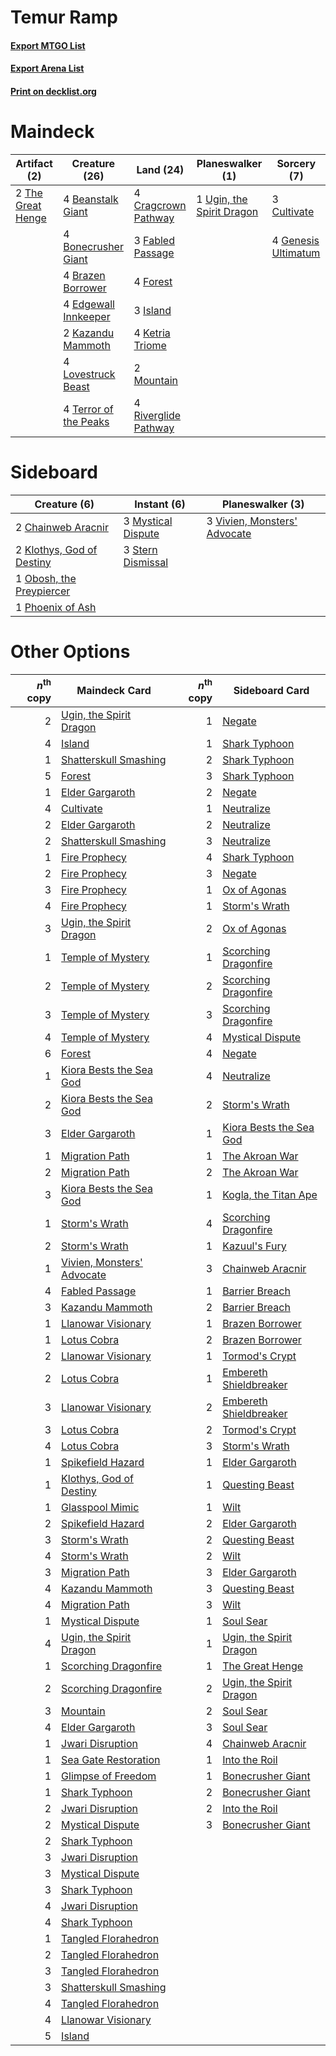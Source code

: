 # Temur Ramp

#### [Export MTGO List](../collection/Temur%20Ramp/Temur%20Ramp.txt)
#### [Export Arena List](../collection/Temur%20Ramp/Temur%20Ramp_arena.txt)
#### [Print on decklist.org](http://decklist.org/?deckmain=4%09Beanstalk%20Giant%0A4%09Bonecrusher%20Giant%0A4%09Brazen%20Borrower%0A4%09Cragcrown%20Pathway%0A3%09Cultivate%0A4%09Edgewall%20Innkeeper%0A3%09Fabled%20Passage%0A4%09Forest%0A4%09Genesis%20Ultimatum%0A3%09Island%0A2%09Kazandu%20Mammoth%0A4%09Ketria%20Triome%0A4%09Lovestruck%20Beast%0A2%09Mountain%0A4%09Riverglide%20Pathway%0A4%09Terror%20of%20the%20Peaks%0A2%09The%20Great%20Henge%0A1%09Ugin,%20the%20Spirit%20Dragon&deckside=2%09Chainweb%20Aracnir%0A2%09Klothys,%20God%20of%20Destiny%0A3%09Mystical%20Dispute%0A1%09Obosh,%20the%20Preypiercer%0A1%09Phoenix%20of%20Ash%0A3%09Stern%20Dismissal%0A3%09Vivien,%20Monsters'%20Advocate)
# Maindeck

|                                        Artifact (2)                                        |                                         Creature (26)                                          |                                           Land (24)                                           |                                          Planeswalker (1)                                          |                                         Sorcery (7)                                          |
|--------------------------------------------------------------------------------------------|------------------------------------------------------------------------------------------------|-----------------------------------------------------------------------------------------------|----------------------------------------------------------------------------------------------------|----------------------------------------------------------------------------------------------|
|2 [The Great Henge](http://gatherer.wizards.com/Pages/Card/Details.aspx?multiverseid=473123)|4 [Beanstalk Giant](http://gatherer.wizards.com/Pages/Card/Details.aspx?multiverseid=473111)    |4 [Cragcrown Pathway](http://gatherer.wizards.com/Pages/Card/Details.aspx?multiverseid=491915) |1 [Ugin, the Spirit Dragon](http://gatherer.wizards.com/Pages/Card/Details.aspx?multiverseid=391948)|3 [Cultivate](http://gatherer.wizards.com/Pages/Card/Details.aspx?multiverseid=442154)        |
|                                                                                            |4 [Bonecrusher Giant](http://gatherer.wizards.com/Pages/Card/Details.aspx?multiverseid=473077)  |3 [Fabled Passage](http://gatherer.wizards.com/Pages/Card/Details.aspx?multiverseid=473206)    |                                                                                                    |4 [Genesis Ultimatum](http://gatherer.wizards.com/Pages/Card/Details.aspx?multiverseid=479709)|
|                                                                                            |4 [Brazen Borrower](http://gatherer.wizards.com/Pages/Card/Details.aspx?multiverseid=473001)    |4 [Forest](http://gatherer.wizards.com/Pages/Card/Details.aspx?multiverseid=439860)            |                                                                                                    |                                                                                              |
|                                                                                            |4 [Edgewall Innkeeper](http://gatherer.wizards.com/Pages/Card/Details.aspx?multiverseid=473113) |3 [Island](http://gatherer.wizards.com/Pages/Card/Details.aspx?multiverseid=439857)            |                                                                                                    |                                                                                              |
|                                                                                            |2 [Kazandu Mammoth](http://gatherer.wizards.com/Pages/Card/Details.aspx?multiverseid=491835)    |4 [Ketria Triome](http://gatherer.wizards.com/Pages/Card/Details.aspx?multiverseid=479770)     |                                                                                                    |                                                                                              |
|                                                                                            |4 [Lovestruck Beast](http://gatherer.wizards.com/Pages/Card/Details.aspx?multiverseid=473127)   |2 [Mountain](http://gatherer.wizards.com/Pages/Card/Details.aspx?multiverseid=439859)          |                                                                                                    |                                                                                              |
|                                                                                            |4 [Terror of the Peaks](http://gatherer.wizards.com/Pages/Card/Details.aspx?multiverseid=485487)|4 [Riverglide Pathway](http://gatherer.wizards.com/Pages/Card/Details.aspx?multiverseid=491920)|                                                                                                    |                                                                                              |


# Sideboard

|                                            Creature (6)                                            |                                         Instant (6)                                         |                                           Planeswalker (3)                                            |
|----------------------------------------------------------------------------------------------------|---------------------------------------------------------------------------------------------|-------------------------------------------------------------------------------------------------------|
|2 [Chainweb Aracnir](http://gatherer.wizards.com/Pages/Card/Details.aspx?multiverseid=476418)       |3 [Mystical Dispute](http://gatherer.wizards.com/Pages/Card/Details.aspx?multiverseid=473020)|3 [Vivien, Monsters' Advocate](http://gatherer.wizards.com/Pages/Card/Details.aspx?multiverseid=479695)|
|2 [Klothys, God of Destiny](http://gatherer.wizards.com/Pages/Card/Details.aspx?multiverseid=476471)|3 [Stern Dismissal](http://gatherer.wizards.com/Pages/Card/Details.aspx?multiverseid=476319) |                                                                                                       |
|1 [Obosh, the Preypiercer](http://gatherer.wizards.com/Pages/Card/Details.aspx?multiverseid=479748) |                                                                                             |                                                                                                       |
|1 [Phoenix of Ash](http://gatherer.wizards.com/Pages/Card/Details.aspx?multiverseid=476399)         |                                                                                             |                                                                                                       |


# Other Options

|*n*<sup>th</sup> copy|                                            Maindeck Card                                            |*n*<sup>th</sup> copy|                                          Sideboard Card                                          |
|--------------------:|-----------------------------------------------------------------------------------------------------|--------------------:|--------------------------------------------------------------------------------------------------|
|                    2|[Ugin, the Spirit Dragon](http://gatherer.wizards.com/Pages/Card/Details.aspx?multiverseid=391948)   |                    1|[Negate](http://gatherer.wizards.com/Pages/Card/Details.aspx?multiverseid=423707)                 |
|                    4|[Island](http://gatherer.wizards.com/Pages/Card/Details.aspx?multiverseid=439857)                    |                    1|[Shark Typhoon](http://gatherer.wizards.com/Pages/Card/Details.aspx?multiverseid=479587)          |
|                    1|[Shatterskull Smashing](http://gatherer.wizards.com/Pages/Card/Details.aspx?multiverseid=491802)     |                    2|[Shark Typhoon](http://gatherer.wizards.com/Pages/Card/Details.aspx?multiverseid=479587)          |
|                    5|[Forest](http://gatherer.wizards.com/Pages/Card/Details.aspx?multiverseid=439860)                    |                    3|[Shark Typhoon](http://gatherer.wizards.com/Pages/Card/Details.aspx?multiverseid=479587)          |
|                    1|[Elder Gargaroth](http://gatherer.wizards.com/Pages/Card/Details.aspx?multiverseid=485502)           |                    2|[Negate](http://gatherer.wizards.com/Pages/Card/Details.aspx?multiverseid=423707)                 |
|                    4|[Cultivate](http://gatherer.wizards.com/Pages/Card/Details.aspx?multiverseid=442154)                 |                    1|[Neutralize](http://gatherer.wizards.com/Pages/Card/Details.aspx?multiverseid=479579)             |
|                    2|[Elder Gargaroth](http://gatherer.wizards.com/Pages/Card/Details.aspx?multiverseid=485502)           |                    2|[Neutralize](http://gatherer.wizards.com/Pages/Card/Details.aspx?multiverseid=479579)             |
|                    2|[Shatterskull Smashing](http://gatherer.wizards.com/Pages/Card/Details.aspx?multiverseid=491802)     |                    3|[Neutralize](http://gatherer.wizards.com/Pages/Card/Details.aspx?multiverseid=479579)             |
|                    1|[Fire Prophecy](http://gatherer.wizards.com/Pages/Card/Details.aspx?multiverseid=479636)             |                    4|[Shark Typhoon](http://gatherer.wizards.com/Pages/Card/Details.aspx?multiverseid=479587)          |
|                    2|[Fire Prophecy](http://gatherer.wizards.com/Pages/Card/Details.aspx?multiverseid=479636)             |                    3|[Negate](http://gatherer.wizards.com/Pages/Card/Details.aspx?multiverseid=423707)                 |
|                    3|[Fire Prophecy](http://gatherer.wizards.com/Pages/Card/Details.aspx?multiverseid=479636)             |                    1|[Ox of Agonas](http://gatherer.wizards.com/Pages/Card/Details.aspx?multiverseid=476398)           |
|                    4|[Fire Prophecy](http://gatherer.wizards.com/Pages/Card/Details.aspx?multiverseid=479636)             |                    1|[Storm's Wrath](http://gatherer.wizards.com/Pages/Card/Details.aspx?multiverseid=476408)          |
|                    3|[Ugin, the Spirit Dragon](http://gatherer.wizards.com/Pages/Card/Details.aspx?multiverseid=391948)   |                    2|[Ox of Agonas](http://gatherer.wizards.com/Pages/Card/Details.aspx?multiverseid=476398)           |
|                    1|[Temple of Mystery](http://gatherer.wizards.com/Pages/Card/Details.aspx?multiverseid=373571)         |                    1|[Scorching Dragonfire](http://gatherer.wizards.com/Pages/Card/Details.aspx?multiverseid=473101)   |
|                    2|[Temple of Mystery](http://gatherer.wizards.com/Pages/Card/Details.aspx?multiverseid=373571)         |                    2|[Scorching Dragonfire](http://gatherer.wizards.com/Pages/Card/Details.aspx?multiverseid=473101)   |
|                    3|[Temple of Mystery](http://gatherer.wizards.com/Pages/Card/Details.aspx?multiverseid=373571)         |                    3|[Scorching Dragonfire](http://gatherer.wizards.com/Pages/Card/Details.aspx?multiverseid=473101)   |
|                    4|[Temple of Mystery](http://gatherer.wizards.com/Pages/Card/Details.aspx?multiverseid=373571)         |                    4|[Mystical Dispute](http://gatherer.wizards.com/Pages/Card/Details.aspx?multiverseid=473020)       |
|                    6|[Forest](http://gatherer.wizards.com/Pages/Card/Details.aspx?multiverseid=439860)                    |                    4|[Negate](http://gatherer.wizards.com/Pages/Card/Details.aspx?multiverseid=423707)                 |
|                    1|[Kiora Bests the Sea God](http://gatherer.wizards.com/Pages/Card/Details.aspx?multiverseid=476303)   |                    4|[Neutralize](http://gatherer.wizards.com/Pages/Card/Details.aspx?multiverseid=479579)             |
|                    2|[Kiora Bests the Sea God](http://gatherer.wizards.com/Pages/Card/Details.aspx?multiverseid=476303)   |                    2|[Storm's Wrath](http://gatherer.wizards.com/Pages/Card/Details.aspx?multiverseid=476408)          |
|                    3|[Elder Gargaroth](http://gatherer.wizards.com/Pages/Card/Details.aspx?multiverseid=485502)           |                    1|[Kiora Bests the Sea God](http://gatherer.wizards.com/Pages/Card/Details.aspx?multiverseid=476303)|
|                    1|[Migration Path](http://gatherer.wizards.com/Pages/Card/Details.aspx?multiverseid=479684)            |                    1|[The Akroan War](http://gatherer.wizards.com/Pages/Card/Details.aspx?multiverseid=476375)         |
|                    2|[Migration Path](http://gatherer.wizards.com/Pages/Card/Details.aspx?multiverseid=479684)            |                    2|[The Akroan War](http://gatherer.wizards.com/Pages/Card/Details.aspx?multiverseid=476375)         |
|                    3|[Kiora Bests the Sea God](http://gatherer.wizards.com/Pages/Card/Details.aspx?multiverseid=476303)   |                    1|[Kogla, the Titan Ape](http://gatherer.wizards.com/Pages/Card/Details.aspx?multiverseid=479682)   |
|                    1|[Storm's Wrath](http://gatherer.wizards.com/Pages/Card/Details.aspx?multiverseid=476408)             |                    4|[Scorching Dragonfire](http://gatherer.wizards.com/Pages/Card/Details.aspx?multiverseid=473101)   |
|                    2|[Storm's Wrath](http://gatherer.wizards.com/Pages/Card/Details.aspx?multiverseid=476408)             |                    1|[Kazuul's Fury](http://gatherer.wizards.com/Pages/Card/Details.aspx?multiverseid=491786)          |
|                    1|[Vivien, Monsters' Advocate](http://gatherer.wizards.com/Pages/Card/Details.aspx?multiverseid=479695)|                    3|[Chainweb Aracnir](http://gatherer.wizards.com/Pages/Card/Details.aspx?multiverseid=476418)       |
|                    4|[Fabled Passage](http://gatherer.wizards.com/Pages/Card/Details.aspx?multiverseid=473206)            |                    1|[Barrier Breach](http://gatherer.wizards.com/Pages/Card/Details.aspx?multiverseid=479665)         |
|                    3|[Kazandu Mammoth](http://gatherer.wizards.com/Pages/Card/Details.aspx?multiverseid=491835)           |                    2|[Barrier Breach](http://gatherer.wizards.com/Pages/Card/Details.aspx?multiverseid=479665)         |
|                    1|[Llanowar Visionary](http://gatherer.wizards.com/Pages/Card/Details.aspx?multiverseid=485516)        |                    1|[Brazen Borrower](http://gatherer.wizards.com/Pages/Card/Details.aspx?multiverseid=473001)        |
|                    1|[Lotus Cobra](http://gatherer.wizards.com/Pages/Card/Details.aspx?multiverseid=438740)               |                    2|[Brazen Borrower](http://gatherer.wizards.com/Pages/Card/Details.aspx?multiverseid=473001)        |
|                    2|[Llanowar Visionary](http://gatherer.wizards.com/Pages/Card/Details.aspx?multiverseid=485516)        |                    1|[Tormod's Crypt](http://gatherer.wizards.com/Pages/Card/Details.aspx?multiverseid=389723)         |
|                    2|[Lotus Cobra](http://gatherer.wizards.com/Pages/Card/Details.aspx?multiverseid=438740)               |                    1|[Embereth Shieldbreaker](http://gatherer.wizards.com/Pages/Card/Details.aspx?multiverseid=473084) |
|                    3|[Llanowar Visionary](http://gatherer.wizards.com/Pages/Card/Details.aspx?multiverseid=485516)        |                    2|[Embereth Shieldbreaker](http://gatherer.wizards.com/Pages/Card/Details.aspx?multiverseid=473084) |
|                    3|[Lotus Cobra](http://gatherer.wizards.com/Pages/Card/Details.aspx?multiverseid=438740)               |                    2|[Tormod's Crypt](http://gatherer.wizards.com/Pages/Card/Details.aspx?multiverseid=389723)         |
|                    4|[Lotus Cobra](http://gatherer.wizards.com/Pages/Card/Details.aspx?multiverseid=438740)               |                    3|[Storm's Wrath](http://gatherer.wizards.com/Pages/Card/Details.aspx?multiverseid=476408)          |
|                    1|[Spikefield Hazard](http://gatherer.wizards.com/Pages/Card/Details.aspx?multiverseid=491809)         |                    1|[Elder Gargaroth](http://gatherer.wizards.com/Pages/Card/Details.aspx?multiverseid=485502)        |
|                    1|[Klothys, God of Destiny](http://gatherer.wizards.com/Pages/Card/Details.aspx?multiverseid=476471)   |                    1|[Questing Beast](http://gatherer.wizards.com/Pages/Card/Details.aspx?multiverseid=473133)         |
|                    1|[Glasspool Mimic](http://gatherer.wizards.com/Pages/Card/Details.aspx?multiverseid=491688)           |                    1|[Wilt](http://gatherer.wizards.com/Pages/Card/Details.aspx?multiverseid=479696)                   |
|                    2|[Spikefield Hazard](http://gatherer.wizards.com/Pages/Card/Details.aspx?multiverseid=491809)         |                    2|[Elder Gargaroth](http://gatherer.wizards.com/Pages/Card/Details.aspx?multiverseid=485502)        |
|                    3|[Storm's Wrath](http://gatherer.wizards.com/Pages/Card/Details.aspx?multiverseid=476408)             |                    2|[Questing Beast](http://gatherer.wizards.com/Pages/Card/Details.aspx?multiverseid=473133)         |
|                    4|[Storm's Wrath](http://gatherer.wizards.com/Pages/Card/Details.aspx?multiverseid=476408)             |                    2|[Wilt](http://gatherer.wizards.com/Pages/Card/Details.aspx?multiverseid=479696)                   |
|                    3|[Migration Path](http://gatherer.wizards.com/Pages/Card/Details.aspx?multiverseid=479684)            |                    3|[Elder Gargaroth](http://gatherer.wizards.com/Pages/Card/Details.aspx?multiverseid=485502)        |
|                    4|[Kazandu Mammoth](http://gatherer.wizards.com/Pages/Card/Details.aspx?multiverseid=491835)           |                    3|[Questing Beast](http://gatherer.wizards.com/Pages/Card/Details.aspx?multiverseid=473133)         |
|                    4|[Migration Path](http://gatherer.wizards.com/Pages/Card/Details.aspx?multiverseid=479684)            |                    3|[Wilt](http://gatherer.wizards.com/Pages/Card/Details.aspx?multiverseid=479696)                   |
|                    1|[Mystical Dispute](http://gatherer.wizards.com/Pages/Card/Details.aspx?multiverseid=473020)          |                    1|[Soul Sear](http://gatherer.wizards.com/Pages/Card/Details.aspx?multiverseid=485483)              |
|                    4|[Ugin, the Spirit Dragon](http://gatherer.wizards.com/Pages/Card/Details.aspx?multiverseid=391948)   |                    1|[Ugin, the Spirit Dragon](http://gatherer.wizards.com/Pages/Card/Details.aspx?multiverseid=391948)|
|                    1|[Scorching Dragonfire](http://gatherer.wizards.com/Pages/Card/Details.aspx?multiverseid=473101)      |                    1|[The Great Henge](http://gatherer.wizards.com/Pages/Card/Details.aspx?multiverseid=473123)        |
|                    2|[Scorching Dragonfire](http://gatherer.wizards.com/Pages/Card/Details.aspx?multiverseid=473101)      |                    2|[Ugin, the Spirit Dragon](http://gatherer.wizards.com/Pages/Card/Details.aspx?multiverseid=391948)|
|                    3|[Mountain](http://gatherer.wizards.com/Pages/Card/Details.aspx?multiverseid=439859)                  |                    2|[Soul Sear](http://gatherer.wizards.com/Pages/Card/Details.aspx?multiverseid=485483)              |
|                    4|[Elder Gargaroth](http://gatherer.wizards.com/Pages/Card/Details.aspx?multiverseid=485502)           |                    3|[Soul Sear](http://gatherer.wizards.com/Pages/Card/Details.aspx?multiverseid=485483)              |
|                    1|[Jwari Disruption](http://gatherer.wizards.com/Pages/Card/Details.aspx?multiverseid=491693)          |                    4|[Chainweb Aracnir](http://gatherer.wizards.com/Pages/Card/Details.aspx?multiverseid=476418)       |
|                    1|[Sea Gate Restoration](http://gatherer.wizards.com/Pages/Card/Details.aspx?multiverseid=491706)      |                    1|[Into the Roil](http://gatherer.wizards.com/Pages/Card/Details.aspx?multiverseid=389560)          |
|                    1|[Glimpse of Freedom](http://gatherer.wizards.com/Pages/Card/Details.aspx?multiverseid=476301)        |                    1|[Bonecrusher Giant](http://gatherer.wizards.com/Pages/Card/Details.aspx?multiverseid=473077)      |
|                    1|[Shark Typhoon](http://gatherer.wizards.com/Pages/Card/Details.aspx?multiverseid=479587)             |                    2|[Bonecrusher Giant](http://gatherer.wizards.com/Pages/Card/Details.aspx?multiverseid=473077)      |
|                    2|[Jwari Disruption](http://gatherer.wizards.com/Pages/Card/Details.aspx?multiverseid=491693)          |                    2|[Into the Roil](http://gatherer.wizards.com/Pages/Card/Details.aspx?multiverseid=389560)          |
|                    2|[Mystical Dispute](http://gatherer.wizards.com/Pages/Card/Details.aspx?multiverseid=473020)          |                    3|[Bonecrusher Giant](http://gatherer.wizards.com/Pages/Card/Details.aspx?multiverseid=473077)      |
|                    2|[Shark Typhoon](http://gatherer.wizards.com/Pages/Card/Details.aspx?multiverseid=479587)             |                     |                                                                                                  |
|                    3|[Jwari Disruption](http://gatherer.wizards.com/Pages/Card/Details.aspx?multiverseid=491693)          |                     |                                                                                                  |
|                    3|[Mystical Dispute](http://gatherer.wizards.com/Pages/Card/Details.aspx?multiverseid=473020)          |                     |                                                                                                  |
|                    3|[Shark Typhoon](http://gatherer.wizards.com/Pages/Card/Details.aspx?multiverseid=479587)             |                     |                                                                                                  |
|                    4|[Jwari Disruption](http://gatherer.wizards.com/Pages/Card/Details.aspx?multiverseid=491693)          |                     |                                                                                                  |
|                    4|[Shark Typhoon](http://gatherer.wizards.com/Pages/Card/Details.aspx?multiverseid=479587)             |                     |                                                                                                  |
|                    1|[Tangled Florahedron](http://gatherer.wizards.com/Pages/Card/Details.aspx?multiverseid=491859)       |                     |                                                                                                  |
|                    2|[Tangled Florahedron](http://gatherer.wizards.com/Pages/Card/Details.aspx?multiverseid=491859)       |                     |                                                                                                  |
|                    3|[Tangled Florahedron](http://gatherer.wizards.com/Pages/Card/Details.aspx?multiverseid=491859)       |                     |                                                                                                  |
|                    3|[Shatterskull Smashing](http://gatherer.wizards.com/Pages/Card/Details.aspx?multiverseid=491802)     |                     |                                                                                                  |
|                    4|[Tangled Florahedron](http://gatherer.wizards.com/Pages/Card/Details.aspx?multiverseid=491859)       |                     |                                                                                                  |
|                    4|[Llanowar Visionary](http://gatherer.wizards.com/Pages/Card/Details.aspx?multiverseid=485516)        |                     |                                                                                                  |
|                    5|[Island](http://gatherer.wizards.com/Pages/Card/Details.aspx?multiverseid=439857)                    |                     |                                                                                                  |

